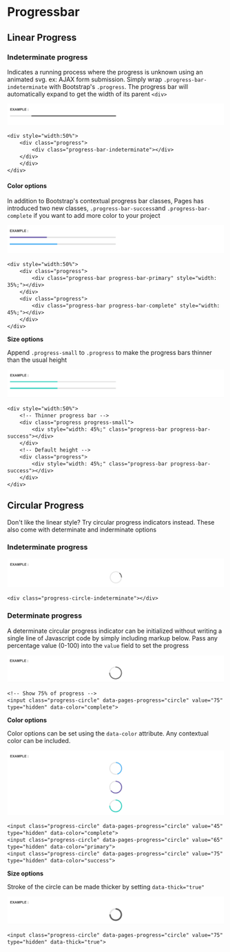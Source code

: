 # Progressbar

## **Linear Progress**

### **Indeterminate progress**

Indicates a running process where the progress is unknown using an animated svg. ex: AJAX form submission. Simply wrap `.progress-bar-indeterminate` with Bootstrap's `.progress`. The progress bar will automatically expand to get the width of its parent `<div>`

![Animation in progress](../.gitbook/assets/screen-shot-2018-06-04-at-6.28.57-pm.png)

```markup
<div style="width:50%">
    <div class="progress">
        <div class="progress-bar-indeterminate"></div>
    </div>
    </div>
</div>
```

#### **Color options**

In addition to Bootstrap's contextual progress bar classes, Pages has introduced two new classes, `.progress-bar-success`and `.progress-bar-complete` if you want to add more color to your project

![](../.gitbook/assets/screen-shot-2018-06-04-at-6.29.33-pm.png)

```markup
<div style="width:50%">
    <div class="progress">
        <div class="progress-bar progress-bar-primary" style="width: 35%;"></div>
    </div>
    <div class="progress">
        <div class="progress-bar progress-bar-complete" style="width: 45%;"></div>
    </div>
</div>
```

**Size options**

Append `.progress-small` to `.progress` to make the progress bars thinner than the usual height

![](../.gitbook/assets/screen-shot-2018-06-04-at-6.29.54-pm.png)

```markup
<div style="width:50%">
    <!-- Thinner progress bar -->
    <div class="progress progress-small">
        <div style="width: 45%;" class="progress-bar progress-bar-success"></div>
    </div>
    <!-- Default height -->
    <div class="progress">
        <div style="width: 45%;" class="progress-bar progress-bar-success"></div>
    </div>
</div>
```

## **Circular Progress**

Don't like the linear style? Try circular progress indicators instead. These also come with determinate and inderminate options

### **Indeterminate progress**

![Animation in progress](../.gitbook/assets/screen-shot-2018-06-04-at-6.30.02-pm.png)

```markup
<div class="progress-circle-indeterminate"></div>
```

### **Determinate progress**

A determinate circular progress indicator can be initialized without writing a single line of Javascript code by simply including markup below. Pass any percentage value \(0-100\) into the `value` field to set the progress

![](../.gitbook/assets/screen-shot-2018-06-04-at-6.30.14-pm.png)

```markup
<!-- Show 75% of progress -->
<input class="progress-circle" data-pages-progress="circle" value="75" type="hidden" data-color="complete">
```

**Color options**

Color options can be set using the `data-color` attribute. Any contextual color can be included.  


![](../.gitbook/assets/screen-shot-2018-06-04-at-6.30.21-pm.png)

```markup
<input class="progress-circle" data-pages-progress="circle" value="45" type="hidden" data-color="complete">
<input class="progress-circle" data-pages-progress="circle" value="65" type="hidden" data-color="primary">
<input class="progress-circle" data-pages-progress="circle" value="75" type="hidden" data-color="success">
```

**Size options**

Stroke of the circle can be made thicker by setting `data-thick="true"`

![](../.gitbook/assets/screen-shot-2018-06-04-at-6.30.28-pm.png)

```markup
<input class="progress-circle" data-pages-progress="circle" value="75" type="hidden" data-thick="true">
```

